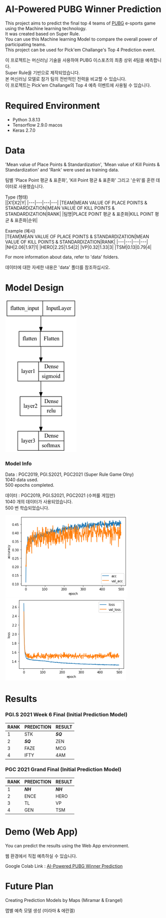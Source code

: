# AI-Powered PUBG Winner Prediction 

This project aims to predict the final top 4 teams of [PUBG](https://www.pubgesports.com/) e-sports game using the Machine learning technology.  
It was created based on Super Rule.  
You can use this Machine learning Model to compare the overall power of participating teams.  
This project can be used for Pick'em Challange's Top 4 Prediction event.  
  
이 프로젝트는 머신러닝 기술을 사용하여 PUBG 이스포츠의 최종 상위 4팀을 예측합니다.  
Super Rule을 기반으로 제작되었습니다.   
본 머신러닝 모델로 참가 팀의 전반적인 전력을 비교할 수 있습니다.  
이 프로젝트는 Pick'em Challange의 Top 4 예측 이벤트에 사용될 수 있습니다.  
  
# Required Environment  
- Python 3.8.13
- Tensorflow 2.9.0 macos
- Keras 2.7.0
  
# Data  
'Mean value of Place Points & Standardization', 'Mean value of Kill Points & Standardization' and 'Rank' were used as training data. 
  
팀별 'Place Point 평균 & 표준화', 'Kill Point 평균 & 표준화' 그리고 '순위'를 훈련 데이터로 사용했습니다.  
  
Type (형태)   
||X1|X2|Y|
|---|---|---|---|
|TEAM|MEAN VALUE OF PLACE POINTS & STANDARDIZATION|MEAN VALUE OF KILL POINTS & STANDARDIZATION|RANK|
|팀명|PLACE POINT 평균 & 표준화|KILL POINT 평균 & 표준화|순위|

  
Example (예시)    
|TEAM|MEAN VALUE OF PLACE POINTS & STANDARDIZATION|MEAN VALUE OF KILL POINTS & STANDARDIZATION|RANK|
|---|---|---|---|
|NH|2.06|1.97|1|
|HERO|2.25|1.54|2|
|VP|0.32|1.33|3|
|TSM|0.13|0.79|4|
  
For more information about data, refer to 'data' folders.  
  
데이터에 대한 자세한 내용은 'data' 폴더를 참조하십시오.  
  
# Model Design    
![image](model/model.png)  
  
### Model Info 
Data : PGC2019, PGI.S2021, PGC2021 (Super Rule Game Olny)  
1040 data used.  
500 epochs completed.  
  
데이터 : PGC2019, PGI.S2021, PGC2021 (수퍼룰 게임만)    
1040 개의 데이터가 사용되었습니다.  
500 번 학습되었습니다.  
  
![image](Introduction/acc.png)  
![image](Introduction/loss.png)  
  
# Results  
  
### PGI.S 2021 Week 6 Final (Initial Prediction Model)   
|RANK|PREDICTION|RESULT|
|---|---|---|
|1|STK|***SQ***|
|2|***SQ***|ZEN|
|3|FAZE|MCG|
|4|IFTY|4AM|   
  
### PGC 2021 Grand Final (Initial Prediction Model) 
|RANK|PREDICTION|RESULT|
|---|---|---|
|1|***NH***|***NH***|
|2|ENCE|HERO|
|3|TL|VP|
|4|GEN|TSM|  
  
# Demo (Web App) 
  
You can predict the results using the Web App environment.  
  
웹 환경에서 직접 예측하실 수 있습니다.  
  
Google Colab Link : [AI-Powered PUBG Winner Prediction](https://hantaeha-pubg-super-winner-prediction-pubg-prediction-fj8jxf.streamlitapp.com/)  
  
# Future Plan  
  
Creating Prediction Models by Maps (Miramar & Erangel)  
   
맵별 예측 모델 생성 (미라마 & 에란겔)  
